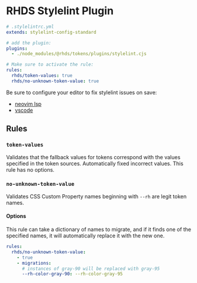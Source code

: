 # RHDS Stylelint Plugin

```yaml
# .stylelintrc.yml
extends: stylelint-config-standard

# add the plugin:
plugins:
  - ./node_modules/@rhds/tokens/plugins/stylelint.cjs

# Make sure to activate the rule:
rules:
  rhds/token-values: true
  rhds/no-unknown-token-value: true
```

Be sure to configure your editor to fix stylelint issues on save:
- [neovim lsp](https://github.com/neovim/nvim-lspconfig/pull/2089)
- [vscode](https://marketplace.visualstudio.com/items?itemName=stylelint.vscode-stylelint#editor.codeactionsonsave)

## Rules

### `token-values`
Validates that the fallback values for tokens correspond with the values 
specified in the token sources. Automatically fixed incorrect values. This rule 
has no options.

### `no-unknown-token-value`
Validates CSS Custom Property names beginning with `--rh` are legit token names. 

#### Options
This rule can take a dictionary of names to migrate, and if it finds one of the 
specified names, it will automatically replace it with the new one.

```yaml
rules:
  rhds/no-unknown-token-value:
    - true
    - migrations:
      # instances of gray-90 will be replaced with gray-95
      --rh-color-gray-90: --rh-color-gray-95
```
